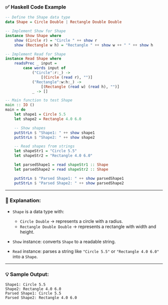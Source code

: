 

### ✅ Haskell Code Example

```haskell
-- Define the Shape data type
data Shape = Circle Double | Rectangle Double Double

-- Implement Show for Shape
instance Show Shape where
    show (Circle r) = "Circle " ++ show r
    show (Rectangle w h) = "Rectangle " ++ show w ++ " " ++ show h

-- Implement Read for Shape
instance Read Shape where
    readsPrec _ input =
        case words input of
            ("Circle":r:_) ->
                [(Circle (read r), "")]
            ("Rectangle":w:h:_) ->
                [(Rectangle (read w) (read h), "")]
            _ -> []

-- Main function to test Shape
main :: IO ()
main = do
    let shape1 = Circle 5.5
    let shape2 = Rectangle 4.0 6.0

    -- Show shapes
    putStrLn $ "Shape1: " ++ show shape1
    putStrLn $ "Shape2: " ++ show shape2

    -- Read shapes from strings
    let shapeStr1 = "Circle 5.5"
    let shapeStr2 = "Rectangle 4.0 6.0"

    let parsedShape1 = read shapeStr1 :: Shape
    let parsedShape2 = read shapeStr2 :: Shape

    putStrLn $ "Parsed Shape1: " ++ show parsedShape1
    putStrLn $ "Parsed Shape2: " ++ show parsedShape2
```

---

### 🧠 Explanation:

* `Shape` is a data type with:

  * `Circle Double` → represents a circle with a radius.
  * `Rectangle Double Double` → represents a rectangle with width and height.
* `Show` instance: converts `Shape` to a readable string.
* `Read` instance: parses a string like `"Circle 5.5"` or `"Rectangle 4.0 6.0"` into a `Shape`.

---

### 💡 Sample Output:

```
Shape1: Circle 5.5
Shape2: Rectangle 4.0 6.0
Parsed Shape1: Circle 5.5
Parsed Shape2: Rectangle 4.0 6.0
```

